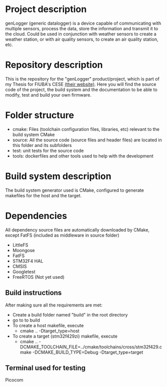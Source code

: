 # Project description

genLogger (generic datalogger) is a device capable of communicating with multiple sensors, process the data, store the information and transmit it to the cloud. 
Could be used in conjunction with weather sensors to create a weather station, or with air quality sensors, to create an air quality station, etc.

# Repository description

This is the repository for the "genLogger" product/project, which is part of my Thesis for FIUBA's CESE [(their website)](https://lse-posgrados.fi.uba.ar/posgrados/especializaciones/cese).
Here you will find the source code of the project, the build system and the documentation to be able to modify, test and build your own firmware.

# Folder structure

* cmake: Files (toolchain configuration files, libraries, etc) relevant to the build system CMake
* source: All the source code (source files and header files) are located in this folder and its subfolders
* test: unit tests for the source code
* tools: dockerfiles and other tools used to help with the development

# Build system description

The build system generator used is CMake, configured to generate makefiles for the host and the target.

# Dependencies

All dependency source files are automatically downloaded by CMake, except FatFS (included as middleware in source folder)

* LittleFS
* Moongose
* FatFS
* STM32F4 HAL
* CMSIS
* Googletest
* FreeRTOS (Not yet used)

## Build instructions

After making sure all the requirements are met:

* Create a build folder named "build" in the root directory
* go to to build
* To create a host makefile, execute
    - cmake .. -Dtarget_type=host 
* To create a target (stm32f429zi) makefile, execute
    - cmake .. -DCMAKE_TOOLCHAIN_FILE=../cmake/toolchains/cross/stm32f429.cmake -DCMAKE_BUILD_TYPE=Debug -Dtarget_type=target

## Terminal used for testing 
 Picocom